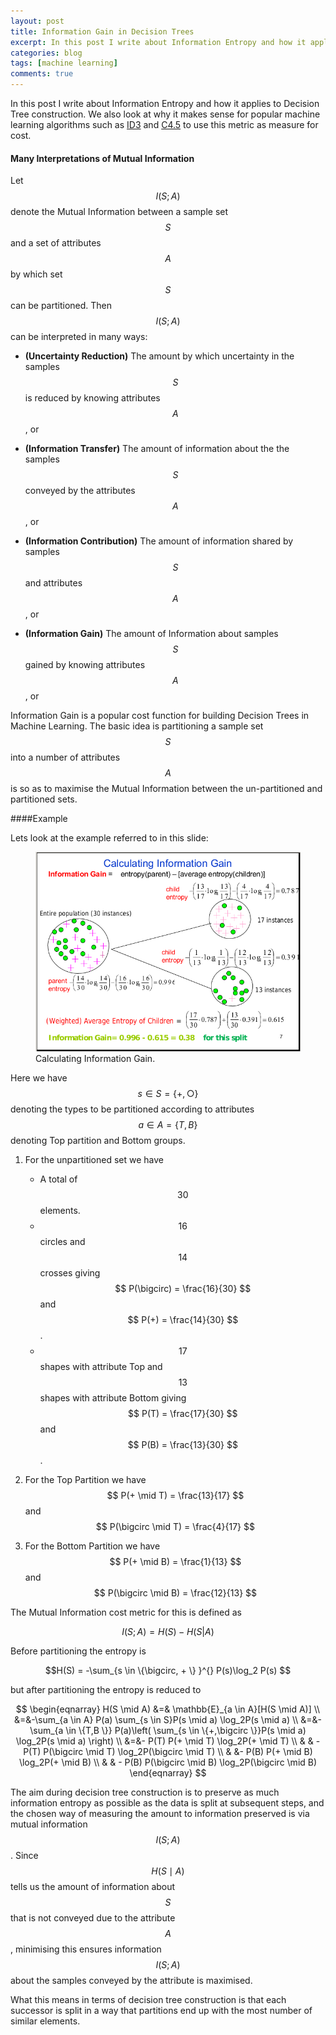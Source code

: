 ```yaml
---
layout: post
title: Information Gain in Decision Trees
excerpt: In this post I write about Information Entropy and how it applies to Decision Tree construction. 
categories: blog
tags: [machine learning]
comments: true
---
```



In this post I write about Information Entropy and how it applies to Decision Tree construction.  We also look at why it makes sense for popular machine learning algorithms such as [ID3](https://en.wikipedia.org/wiki/ID3_algorithm) and [C4.5](https://en.wikipedia.org/wiki/ID3_algorithm) to use this metric as  measure for cost.

#### Many Interpretations of Mutual Information

Let $$I(S;A)$$ denote the Mutual Information between a sample set $$S$$ and a set of attributes $$A$$ by which set $$S$$ can be partitioned.  Then $$I(S;A)$$ can be interpreted in many ways:

* **(Uncertainty Reduction)** The amount by which uncertainty in the samples $$S$$ is reduced by knowing attributes $$A$$, or

* **(Information Transfer)** The amount of information about the the samples $$S$$ conveyed by the attributes $$A$$, or

* **(Information Contribution)** The amount of information shared by samples $$S$$ and attributes $$A$$, or

* **(Information Gain)** The amount of Information about samples $$S$$ gained by knowing attributes $$A$$, or

Information Gain is a popular cost function for building Decision Trees in Machine Learning.  The basic idea is partitioning a sample set $$S$$ into a number of attributes $$A$$ is so as to maximise the Mutual Information between the un-partitioned and partitioned sets.

####Example

Lets look at the example referred to in this slide:


<figure >
  <a href="http://homes.cs.washington.edu/~shapiro/EE596/notes/InfoGain.pdf"> <img src="/images/InfoGainSlide.png" alt="image"></a>
  <figcaption> Calculating Information Gain. </figcaption>
</figure>


Here we have $$s \in S = \{+,\bigcirc\}$$ denoting the types to be partitioned according to attributes $$a \in A =\{T,B\} $$ denoting Top partition and Bottom groups.

1. For the unpartitioned set we have

   * A total of $$30$$ elements.
   * $$16$$ circles and $$14$$ crosses giving $$ P(\bigcirc) = \frac{16}{30} $$ and $$ P(+) = \frac{14}{30} $$.
   * $$17$$ shapes with attribute Top and $$13$$ shapes with attribute Bottom giving $$ P(T) = \frac{17}{30} $$ and $$ P(B) = \frac{13}{30} $$.

2. For the Top Partition we have $$ P(+ \mid T) = \frac{13}{17} $$ and $$ P(\bigcirc \mid T) = \frac{4}{17} $$

3. For the Bottom Partition we have $$ P(+ \mid B) = \frac{1}{13} $$ and $$ P(\bigcirc \mid B) = \frac{12}{13} $$

The Mutual Information cost metric for this is defined as

$$
I(S;A) = H(S) - H(S|A)
$$

Before partitioning the entropy is

$$H(S) = -\sum_{s \in \{\bigcirc, + \} }^{} P(s)\log_2 P(s) $$ 

but after partitioning the entropy is reduced to 

$$
\begin{eqnarray}
H(S \mid A) &=& \mathbb{E}_{a \in A}[H(S \mid A)] \\
&=&-\sum_{a \in A} P(a)  \sum_{s \in S}P(s \mid a) \log_2P(s \mid a)  \\
&=&-\sum_{a \in \{T,B \}} P(a)\left(  \sum_{s \in \{+,\bigcirc \}}P(s \mid a) \log_2P(s \mid a) \right) \\
&=&- P(T)  P(+ \mid T) \log_2P(+ \mid T)  \\
& & - P(T)  P(\bigcirc \mid T) \log_2P(\bigcirc \mid T)  \\
& &- P(B)  P(+ \mid B) \log_2P(+ \mid B)  \\
& & - P(B)  P(\bigcirc \mid B) \log_2P(\bigcirc \mid B) 
\end{eqnarray}
$$

The aim during decision tree construction is to preserve as much information entropy as possible as the data is split at subsequent steps, and the chosen way of measuring the amount to information preserved is via mutual information $$I(S;A)$$.  Since $$H(S \mid A)$$ tells us the amount of information about $$S$$ that is not conveyed due to the attribute $$A$$, minimising this ensures information $$I(S;A)$$ about the samples conveyed by the attribute is maximised.  

What this means in terms of decision tree construction is that each successor is split in a way that partitions end up with the most number of similar elements.  
